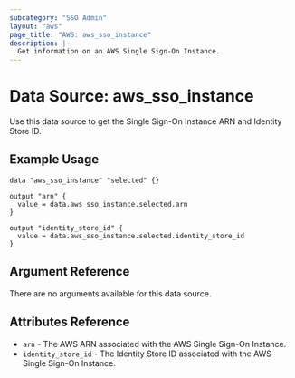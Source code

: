 ```yaml
---
subcategory: "SSO Admin"
layout: "aws"
page_title: "AWS: aws_sso_instance"
description: |-
  Get information on an AWS Single Sign-On Instance.
---
```


# Data Source: aws_sso_instance

Use this data source to get the Single Sign-On Instance ARN and Identity Store ID.

## Example Usage

```hcl
data "aws_sso_instance" "selected" {}

output "arn" {
  value = data.aws_sso_instance.selected.arn
}

output "identity_store_id" {
  value = data.aws_sso_instance.selected.identity_store_id
}
```

## Argument Reference

There are no arguments available for this data source.

## Attributes Reference

* `arn` - The AWS ARN associated with the AWS Single Sign-On Instance.
* `identity_store_id` - The Identity Store ID associated with the AWS Single Sign-On Instance.
